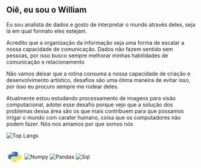 ## Oiê, eu sou o William

Eu sou analista de dados e gosto de interpretar o mundo através deles, seja lá em qual formato eles estejam.

Acredito que a organização da informação seja uma forma de escalar a nossa capacidade de comunicação. Dados não fazem sentido sem pessoas, por isso busco sempre melhorar minhas habilidades de comunicação e relacionamento

Não vamos deixar que a rotina consuma a nossa capacidade de criação e desenvolvimento artístico, desafios são uma ótima maneira de evitar isso, por isso eu procuro sempre me rodear deles.

Atualmente estou estudando processamento de imagens para visão computacional, adotei esse desafio porque vejo que a solução dos problemas dessa área são os que mais contribuem para que possamos irrigar o mundo com carater humano, coisa que os computadores não podem fazer. Nós nos amamos por que somos nós



![Top Langs](https://github-readme-stats.vercel.app/api/top-langs/?username=willgarib&layout=compact)

<div style="display: inline_block"><br>
  <img align="center" alt="Python" height="33" width="44" src="https://raw.githubusercontent.com/devicons/devicon/master/icons/python/python-original.svg">
  <img align="center" alt="Numpy" height="33" width="44" src="https://cdn.jsdelivr.net/gh/devicons/devicon/icons/numpy/numpy-original.svg" />
  <img align="center" alt="Pandas" height="39" width="52" src="https://cdn.jsdelivr.net/gh/devicons/devicon/icons/pandas/pandas-original-wordmark.svg" />        
  <!--<img align="center" alt="PyTorch" height="30" width="40"  src="https://cdn.jsdelivr.net/gh/devicons/devicon/icons/pytorch/pytorch-original.svg" />-->
  <img align="center" alt="Sql" height="39" width="52" src="https://cdn.jsdelivr.net/gh/devicons/devicon/icons/postgresql/postgresql-plain-wordmark.svg" />        
</div>

##
